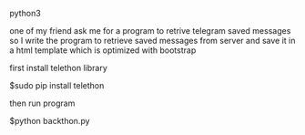 python3

one of my friend ask me for a program to retrive telegram saved messages
so I write the program to retrieve saved messages from server and save it in a html template
which is optimized with bootstrap

first install telethon library

$sudo pip install telethon

then run program

$python backthon.py
